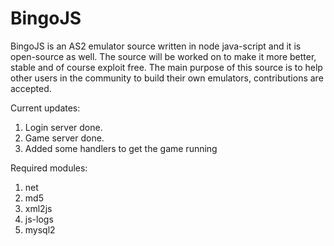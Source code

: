 # BingoJS

BingoJS is an AS2 emulator source written in node java-script and it is open-source as well. The source will be worked on to make it more better, stable and of course exploit free. The main purpose of this source is to help other users in the community to build their own emulators, contributions are accepted.

Current updates:

1. Login server done.
2. Game server done.
3. Added some handlers to get the game running

Required modules:

1. net
2. md5
3. xml2js
4. js-logs
5. mysql2

